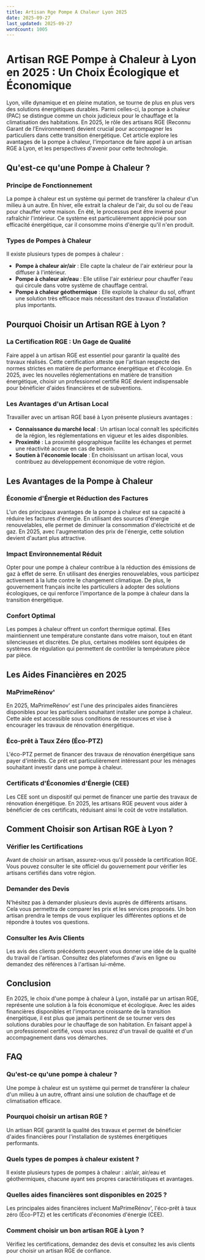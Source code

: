 ```yaml
---
title: Artisan Rge Pompe A Chaleur Lyon 2025
date: 2025-09-27
last_updated: 2025-09-27
wordcount: 1005
---
```


# Artisan RGE Pompe à Chaleur à Lyon en 2025 : Un Choix Écologique et Économique

Lyon, ville dynamique et en pleine mutation, se tourne de plus en plus vers des solutions énergétiques durables. Parmi celles-ci, la pompe à chaleur (PAC) se distingue comme un choix judicieux pour le chauffage et la climatisation des habitations. En 2025, le rôle des artisans RGE (Reconnu Garant de l’Environnement) devient crucial pour accompagner les particuliers dans cette transition énergétique. Cet article explore les avantages de la pompe à chaleur, l'importance de faire appel à un artisan RGE à Lyon, et les perspectives d'avenir pour cette technologie.

## Qu'est-ce qu'une Pompe à Chaleur ?

### Principe de Fonctionnement

La pompe à chaleur est un système qui permet de transférer la chaleur d'un milieu à un autre. En hiver, elle extrait la chaleur de l'air, du sol ou de l'eau pour chauffer votre maison. En été, le processus peut être inversé pour rafraîchir l'intérieur. Ce système est particulièrement apprécié pour son efficacité énergétique, car il consomme moins d'énergie qu'il n'en produit.

### Types de Pompes à Chaleur

Il existe plusieurs types de pompes à chaleur :

- **Pompe à chaleur air/air** : Elle capte la chaleur de l'air extérieur pour la diffuser à l'intérieur.
- **Pompe à chaleur air/eau** : Elle utilise l'air extérieur pour chauffer l'eau qui circule dans votre système de chauffage central.
- **Pompe à chaleur géothermique** : Elle exploite la chaleur du sol, offrant une solution très efficace mais nécessitant des travaux d'installation plus importants.

## Pourquoi Choisir un Artisan RGE à Lyon ?

### La Certification RGE : Un Gage de Qualité

Faire appel à un artisan RGE est essentiel pour garantir la qualité des travaux réalisés. Cette certification atteste que l'artisan respecte des normes strictes en matière de performance énergétique et d'écologie. En 2025, avec les nouvelles réglementations en matière de transition énergétique, choisir un professionnel certifié RGE devient indispensable pour bénéficier d'aides financières et de subventions.

### Les Avantages d'un Artisan Local

Travailler avec un artisan RGE basé à Lyon présente plusieurs avantages :

- **Connaissance du marché local** : Un artisan local connaît les spécificités de la région, les réglementations en vigueur et les aides disponibles.
- **Proximité** : La proximité géographique facilite les échanges et permet une réactivité accrue en cas de besoin.
- **Soutien à l'économie locale** : En choisissant un artisan local, vous contribuez au développement économique de votre région.

## Les Avantages de la Pompe à Chaleur

### Économie d'Énergie et Réduction des Factures

L'un des principaux avantages de la pompe à chaleur est sa capacité à réduire les factures d'énergie. En utilisant des sources d'énergie renouvelables, elle permet de diminuer la consommation d'électricité et de gaz. En 2025, avec l'augmentation des prix de l'énergie, cette solution devient d'autant plus attractive.

### Impact Environnemental Réduit

Opter pour une pompe à chaleur contribue à la réduction des émissions de gaz à effet de serre. En utilisant des énergies renouvelables, vous participez activement à la lutte contre le changement climatique. De plus, le gouvernement français incite les particuliers à adopter des solutions écologiques, ce qui renforce l'importance de la pompe à chaleur dans la transition énergétique.

### Confort Optimal

Les pompes à chaleur offrent un confort thermique optimal. Elles maintiennent une température constante dans votre maison, tout en étant silencieuses et discrètes. De plus, certaines modèles sont équipées de systèmes de régulation qui permettent de contrôler la température pièce par pièce.

## Les Aides Financières en 2025

### MaPrimeRénov'

En 2025, MaPrimeRénov' est l'une des principales aides financières disponibles pour les particuliers souhaitant installer une pompe à chaleur. Cette aide est accessible sous conditions de ressources et vise à encourager les travaux de rénovation énergétique.

### Éco-prêt à Taux Zéro (Éco-PTZ)

L'éco-PTZ permet de financer des travaux de rénovation énergétique sans payer d'intérêts. Ce prêt est particulièrement intéressant pour les ménages souhaitant investir dans une pompe à chaleur.

### Certificats d'Économies d'Énergie (CEE)

Les CEE sont un dispositif qui permet de financer une partie des travaux de rénovation énergétique. En 2025, les artisans RGE peuvent vous aider à bénéficier de ces certificats, réduisant ainsi le coût de votre installation.

## Comment Choisir son Artisan RGE à Lyon ?

### Vérifier les Certifications

Avant de choisir un artisan, assurez-vous qu'il possède la certification RGE. Vous pouvez consulter le site officiel du gouvernement pour vérifier les artisans certifiés dans votre région.

### Demander des Devis

N'hésitez pas à demander plusieurs devis auprès de différents artisans. Cela vous permettra de comparer les prix et les services proposés. Un bon artisan prendra le temps de vous expliquer les différentes options et de répondre à toutes vos questions.

### Consulter les Avis Clients

Les avis des clients précédents peuvent vous donner une idée de la qualité du travail de l'artisan. Consultez des plateformes d'avis en ligne ou demandez des références à l'artisan lui-même.

## Conclusion

En 2025, le choix d'une pompe à chaleur à Lyon, installé par un artisan RGE, représente une solution à la fois économique et écologique. Avec les aides financières disponibles et l'importance croissante de la transition énergétique, il est plus que jamais pertinent de se tourner vers des solutions durables pour le chauffage de son habitation. En faisant appel à un professionnel certifié, vous vous assurez d'un travail de qualité et d'un accompagnement dans vos démarches.

## FAQ

### Qu'est-ce qu'une pompe à chaleur ?

Une pompe à chaleur est un système qui permet de transférer la chaleur d'un milieu à un autre, offrant ainsi une solution de chauffage et de climatisation efficace.

### Pourquoi choisir un artisan RGE ?

Un artisan RGE garantit la qualité des travaux et permet de bénéficier d'aides financières pour l'installation de systèmes énergétiques performants.

### Quels types de pompes à chaleur existent ?

Il existe plusieurs types de pompes à chaleur : air/air, air/eau et géothermiques, chacune ayant ses propres caractéristiques et avantages.

### Quelles aides financières sont disponibles en 2025 ?

Les principales aides financières incluent MaPrimeRénov', l'éco-prêt à taux zéro (Éco-PTZ) et les certificats d'économies d'énergie (CEE).

### Comment choisir un bon artisan RGE à Lyon ?

Vérifiez les certifications, demandez des devis et consultez les avis clients pour choisir un artisan RGE de confiance.